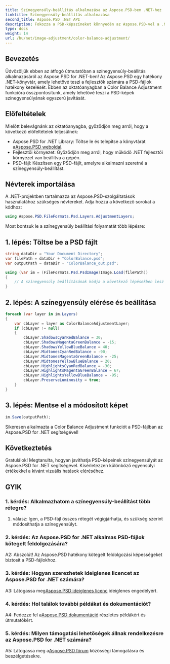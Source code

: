 ```yaml
---
title: Színegyensúly-beállítás alkalmazása az Aspose.PSD-ben .NET-hez
linktitle: Színegyensúly-beállítás alkalmazása
second_title: Aspose.PSD .NET API
description: Fokozza a PSD-képszíneket könnyedén az Aspose.PSD-vel a .NET színegyensúly-beállítási funkciójához. Kövesse lépésről lépésre útmutatónkat a lenyűgöző eredményekért.
type: docs
weight: 14
url: /hu/net/image-adjustment/color-balance-adjustment/
---
```

## Bevezetés

Üdvözöljük ebben az átfogó útmutatóban a színegyensúly-beállítás alkalmazásáról az Aspose.PSD for .NET-ben! Az Aspose.PSD egy hatékony .NET-könyvtár, amely lehetővé teszi a fejlesztők számára a PSD-fájlok hatékony kezelését. Ebben az oktatóanyagban a Color Balance Adjustment funkcióra összpontosítunk, amely lehetővé teszi a PSD-képek színegyensúlyának egyszerű javítását.

## Előfeltételek

Mielőtt belevágnánk az oktatóanyagba, győződjön meg arról, hogy a következő előfeltételek teljesülnek:

-  Aspose.PSD for .NET Library: Töltse le és telepítse a könyvtárat a[Aspose.PSD weboldal](https://releases.aspose.com/psd/net/).
- Fejlesztői környezet: Győződjön meg arról, hogy működő .NET fejlesztői környezet van beállítva a gépén.
- PSD-fájl: Készítsen egy PSD-fájlt, amelyre alkalmazni szeretné a színegyensúly-beállítást.

## Névterek importálása

A .NET-projektben tartalmazza az Aspose.PSD-szolgáltatások használatához szükséges névtereket. Adja hozzá a következő sorokat a kódhoz:

```csharp
using Aspose.PSD.FileFormats.Psd.Layers.AdjustmentLayers;
```

Most bontsuk le a színegyensúly beállítási folyamatát több lépésre:

## 1. lépés: Töltse be a PSD fájlt

```csharp
string dataDir = "Your Document Directory";
var filePath = dataDir + "ColorBalance.psd";
var outputPath = dataDir + "ColorBalance_out.psd";

using (var im = (FileFormats.Psd.PsdImage)Image.Load(filePath))
{
    // A színegyensúly beállításának kódja a következő lépésekben lesz hozzáadva.
}
```

## 2. lépés: A színegyensúly elérése és beállítása

```csharp
foreach (var layer in im.Layers)
{
    var cbLayer = layer as ColorBalanceAdjustmentLayer;
    if (cbLayer != null)
    {
        cbLayer.ShadowsCyanRedBalance = 30;
        cbLayer.ShadowsMagentaGreenBalance = -15;
        cbLayer.ShadowsYellowBlueBalance = 40;
        cbLayer.MidtonesCyanRedBalance = -90;
        cbLayer.MidtonesMagentaGreenBalance = -25;
        cbLayer.MidtonesYellowBlueBalance = 20;
        cbLayer.HighlightsCyanRedBalance = -30;
        cbLayer.HighlightsMagentaGreenBalance = 67;
        cbLayer.HighlightsYellowBlueBalance = -95;
        cbLayer.PreserveLuminosity = true;
    }
}
```

## 3. lépés: Mentse el a módosított képet

```csharp
im.Save(outputPath);
```

Sikeresen alkalmazta a Color Balance Adjustment funkciót a PSD-fájlban az Aspose.PSD for .NET segítségével!

## Következtetés

Gratulálok! Megtanulta, hogyan javíthatja PSD-képeinek színegyensúlyát az Aspose.PSD for .NET segítségével. Kísérletezzen különböző egyensúlyi értékekkel a kívánt vizuális hatások eléréséhez.

## GYIK

### 1. kérdés: Alkalmazhatom a színegyensúly-beállítást több rétegre?

1. válasz: Igen, a PSD-fájl összes rétegét végigjárhatja, és szükség szerint módosíthatja a színegyensúlyt.

### 2. kérdés: Az Aspose.PSD for .NET alkalmas PSD-fájlok kötegelt feldolgozására?

A2: Abszolút! Az Aspose.PSD hatékony kötegelt feldolgozási képességeket biztosít a PSD-fájlokhoz.

### 3. kérdés: Hogyan szerezhetek ideiglenes licencet az Aspose.PSD for .NET számára?

 A3: Látogassa meg[Aspose.PSD ideiglenes licenc](https://purchase.aspose.com/temporary-license/) ideiglenes engedélyért.

### 4. kérdés: Hol találok további példákat és dokumentációt?

 A4: Fedezze fel a[Aspose.PSD dokumentáció](https://reference.aspose.com/psd/net/) részletes példákért és útmutatókért.

### 5. kérdés: Milyen támogatási lehetőségek állnak rendelkezésre az Aspose.PSD for .NET számára?

 A5: Látogassa meg a[Aspose.PSD fórum](https://forum.aspose.com/c/psd/34) közösségi támogatásra és beszélgetésekre.
